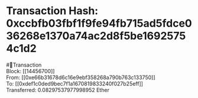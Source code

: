
Transaction Hash: 0xccbfb03fbf1f9fe94fb715ad5fdce036268e1370a74ac2d8f5be16925754c1d2
====================================================================================
  
#💸Transaction  
Block: [[14456700]]  
From: [[0xe66b31678d6c16e9ebf358268a790b763c133750]]  
To: [[0xdef1c0ded9bec7f1a1670819833240f027b25eff]]  
Transferred: 0.08297537977998952 Ether